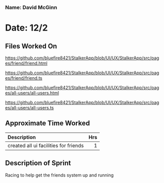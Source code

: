 ### Name: David McGinn
# Date: 12/2

## Files Worked On
https://github.com/bluefire8421/StalkerApp/blob/UI/UX/StalkerApp/src/pages/friend/friend.html

https://github.com/bluefire8421/StalkerApp/blob/UI/UX/StalkerApp/src/pages/friend/friend.ts

https://github.com/bluefire8421/StalkerApp/blob/UI/UX/StalkerApp/src/pages/all-users/all-users.html

https://github.com/bluefire8421/StalkerApp/blob/UI/UX/StalkerApp/src/pages/all-users/all-users.ts




## Approximate Time Worked

| Description                             | Hrs  |
| :---------------------------------------| ---: |
| created all ui facilities for friends   | 1    |



## Description of Sprint
Racing to help get the friends system up and running
